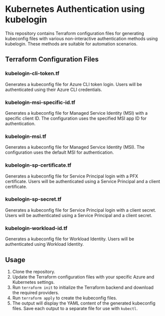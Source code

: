 # Kubernetes Authentication using kubelogin

This repository contains Terraform configuration files for generating kubeconfig files with various non-interactive authentication methods using kubelogin. These methods are suitable for automation scenarios.

## Terraform Configuration Files

### kubelogin-cli-token.tf

Generates a kubeconfig file for Azure CLI token login. Users will be authenticated using their Azure CLI credentials.

### kubelogin-msi-specific-id.tf

Generates a kubeconfig file for Managed Service Identity (MSI) with a specific client ID. The configuration uses the specified MSI app ID for authentication.

### kubelogin-msi.tf

Generates a kubeconfig file for Managed Service Identity (MSI). The configuration uses the default MSI for authentication.

### kubelogin-sp-certificate.tf

Generates a kubeconfig file for Service Principal login with a PFX certificate. Users will be authenticated using a Service Principal and a client certificate.

### kubelogin-sp-secret.tf

Generates a kubeconfig file for Service Principal login with a client secret. Users will be authenticated using a Service Principal and a client secret.

### kubelogin-workload-id.tf

Generates a kubeconfig file for Workload Identity. Users will be authenticated using Workload Identity.

## Usage

1. Clone the repository.
2. Update the Terraform configuration files with your specific Azure and Kubernetes settings.
3. Run `terraform init` to initialize the Terraform backend and download the required providers.
4. Run `terraform apply` to create the kubeconfig files.
5. The output will display the YAML content of the generated kubeconfig files. Save each output to a separate file for use with `kubectl`.
